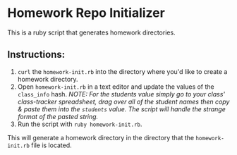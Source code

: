 # Homework Repo Initializer

This is a ruby script that generates homework directories.

## Instructions:
1. `curl` the `homework-init.rb` into the directory where you'd like to create a homework directory.
2. Open `homework-init.rb` in a text editor and update the values of the `class_info` hash. *NOTE: For the students value simply go to your class' class-tracker spreadsheet, drag over all of the student names then copy & paste them into the `students` value. The script will handle the strange format of the pasted string.*
3. Run the script with `ruby homework-init.rb`.

This will generate a homework directory in the directory that the `homework-init.rb` file is located.